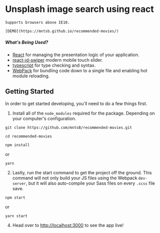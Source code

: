 # Unsplash image search using react

    Supports browsers above IE10.

    [DEMO](https://mntsb.github.io/recommended-movies/)

##### What's Being Used?

- [React](http://facebook.github.io/react/) for managing the presentation logic of your application.
- [react-id-swiper](https://github.com/kidjp85/react-id-swipe) modern mobile touch slider.
- [typescript](https://www.typescriptlang.org/) for type checking and syntax.
- [WebPack](http://webpack.github.io/) for bundling code down to a single file and enabling hot module reloading.

## Getting Started

In order to get started developing, you'll need to do a few things first.

1. Install all of the `node_modules` required for the package. Depending on your computer's configuration.

```
git clone https://github.com/mntsB/recommended-movies.git
```

```
cd recommended-movies
```

```
npm install
```

or

```
yarn
```

2. Lastly, run the start command to get the project off the ground. This command will not only build your JS files using the Webpack `dev-server`, but it will also auto-compile your Sass files on every `.scss` file save.

```
npm start
```

or

```
yarn start
```

4. Head over to [http://localhost:3000](http://localhost:3000) to see the app live!
